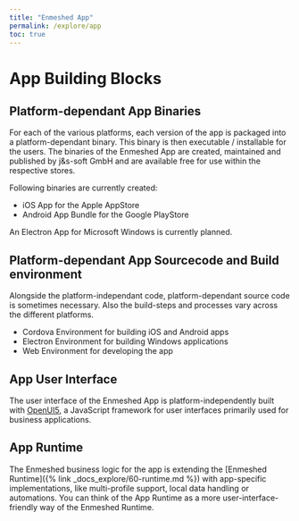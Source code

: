 ```yaml
---
title: "Enmeshed App"
permalink: /explore/app
toc: true
---
```


# App Building Blocks

## Platform-dependant App Binaries

For each of the various platforms, each version of the app is packaged into a platform-dependant binary. This binary is then executable / installable for the users. The binaries of the Enmeshed App are created, maintained and published by j&amp;s-soft GmbH and are available free for use within the respective stores.

Following binaries are currently created:

-   iOS App for the Apple AppStore
-   Android App Bundle for the Google PlayStore

An Electron App for Microsoft Windows is currently planned.

## Platform-dependant App Sourcecode and Build environment

Alongside the platform-independant code, platform-dependant source code is sometimes necessary. Also the build-steps and processes vary across the different platforms.

-   Cordova Environment for building iOS and Android apps
-   Electron Environment for building Windows applications
-   Web Environment for developing the app

## App User Interface

The user interface of the Enmeshed App is platform-independently built with [OpenUI5](https://openui5.org/), a JavaScript framework for user interfaces primarily used for business applications.

## App Runtime

The Enmeshed business logic for the app is extending the [Enmeshed Runtime]({% link _docs_explore/60-runtime.md %}) with app-specific implementations, like multi-profile support, local data handling or automations. You can think of the App Runtime as a more user-interface-friendly way of the Enmeshed Runtime.
